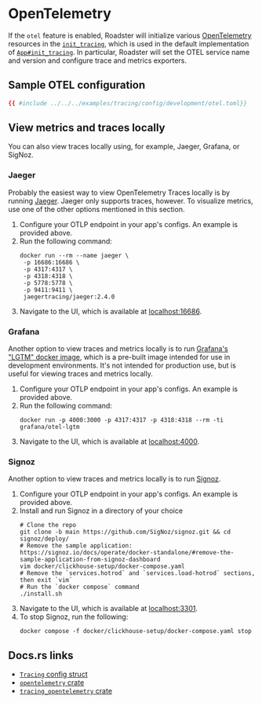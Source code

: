 # OpenTelemetry

If the `otel` feature is enabled, Roadster will initialize various [OpenTelemetry](https://opentelemetry.io/) resources
in the [`init_tracing`](https://docs.rs/roadster/latest/roadster/tracing/fn.init_tracing.html), which is used in the
default implementation of [
`App#init_tracing`](https://docs.rs/roadster/latest/roadster/app/trait.App.html#method.init_tracing). In particular,
Roadster will set the OTEL service name and version and configure trace and metrics exporters.

## Sample OTEL configuration

```toml
{{ #include ../../../examples/tracing/config/development/otel.toml}}
```

## View metrics and traces locally

You can also view traces locally using, for example, Jaeger, Grafana, or SigNoz.

### Jaeger

Probably the easiest way to view OpenTelemetry Traces locally is by
running [Jaeger](https://www.jaegertracing.io/docs/2.4/getting-started/). Jaeger only supports traces, however. To
visualize metrics, use one of the other options mentioned in this section.

1. Configure your OTLP endpoint in your app's configs. An example is provided above.
2. Run the following command:
    ```shell
   docker run --rm --name jaeger \
     -p 16686:16686 \
     -p 4317:4317 \
     -p 4318:4318 \
     -p 5778:5778 \
     -p 9411:9411 \
     jaegertracing/jaeger:2.4.0
   ```
3. Navigate to the UI, which is available at [localhost:16686](http://localhost:16686).

### Grafana

Another option to view traces and metrics locally is to
run [Grafana's "LGTM" docker image](https://github.com/grafana/docker-otel-lgtm/), which is a pre-built image intended
for use in development environments. It's not intended for production use, but is useful for viewing traces and metrics
locally.

1. Configure your OTLP endpoint in your app's configs. An example is provided above.
2. Run the following command:
    ```shell
   docker run -p 4000:3000 -p 4317:4317 -p 4318:4318 --rm -ti grafana/otel-lgtm
   ```
3. Navigate to the UI, which is available at [localhost:4000](http://localhost:4000).

### Signoz

Another option to view traces and metrics locally is to run [Signoz](https://signoz.io/docs/install/docker/).

1. Configure your OTLP endpoint in your app's configs. An example is provided above.
2. Install and run Signoz in a directory of your choice
   ```shell
   # Clone the repo
   git clone -b main https://github.com/SigNoz/signoz.git && cd signoz/deploy/
   # Remove the sample application: https://signoz.io/docs/operate/docker-standalone/#remove-the-sample-application-from-signoz-dashboard
   vim docker/clickhouse-setup/docker-compose.yaml
   # Remove the `services.hotrod` and `services.load-hotrod` sections, then exit `vim`
   # Run the `docker compose` command
   ./install.sh
   ```
3. Navigate to the UI, which is available at [localhost:3301](http://localhost:3301).
4. To stop Signoz, run the following:
   ```shell
   docker compose -f docker/clickhouse-setup/docker-compose.yaml stop
   ```

## Docs.rs links

- [`Tracing` config struct](https://docs.rs/roadster/latest/roadster/config/tracing/struct.Tracing.html)
- [`opentelemetry` crate](https://docs.rs/opentelemetry)
- [`tracing_opentelemetry` crate](https://docs.rs/tracing-opentelemetry)
